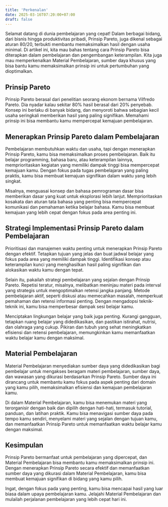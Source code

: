 ```yaml
---
title: 'Perkenalan'
date: 2025-03-16T07:20:00+07:00
draft: false
---
```


Selamat datang di dunia pembelajaran yang cepat! Dalam berbagai bidang, dari bisnis hingga produktivitas pribadi, Prinsip Pareto, juga dikenal sebagai aturan 80/20, terbukti membantu memaksimalkan hasil dengan usaha minimal. Di artikel ini, kita mau bahas tentang cara Prinsip Pareto bisa diterapkan dalam pembelajaran dan pengembangan keterampilan. Kita juga mau memperkenalkan Material Pembelajaran, sumber daya khusus yang bisa bantu kamu memaksimalkan prinsip ini untuk pertumbuhan yang dioptimalkan.

## Prinsip Pareto

Prinsip Pareto berasal dari penelitian seorang ekonom bernama Vilfredo Pareto. Dia nyadar kalau sekitar 80% hasil berasal dari 20% penyebab. Konsep ini berlaku di banyak bidang, dan menyoroti bahwa sebagian kecil usaha seringkali memberikan hasil yang paling signifikan. Memahami prinsip ini bisa membantu kamu mempercepat kemajuan pembelajaran.

## Menerapkan Prinsip Pareto dalam Pembelajaran

Pembelajaran membutuhkan waktu dan usaha, tapi dengan menerapkan Prinsip Pareto, kamu bisa memaksimalkan proses pembelajaran. Baik itu belajar programming, bahasa baru, atau keterampilan lainnya, memprioritaskan kegiatan yang memiliki dampak tinggi bisa mempercepat kemajuan kamu. Dengan fokus pada tugas pembelajaran yang paling praktis, kamu bisa membuat kemajuan signifikan dalam waktu yang lebih singkat.

Misalnya, menguasai konsep dan bahasa pemrograman dasar bisa memberikan dasar yang kuat untuk eksplorasi lebih lanjut. Memprioritaskan kosakata dan aturan tata bahasa yang penting bisa mempercepat komunikasi dan pemahaman ketika belajar bahasa. Kamu bisa membuat kemajuan yang lebih cepat dengan fokus pada area penting ini.

## Strategi Implementasi Prinsip Pareto dalam Pembelajaran

Prioritisasi dan manajemen waktu penting untuk menerapkan Prinsip Pareto dengan efektif. Tetapkan tujuan yang jelas dan buat jadwal belajar yang fokus pada area yang memiliki dampak tinggi. Identifikasi konsep atau keterampilan kunci yang menghasilkan hasil paling signifikan dan alokasikan waktu kamu dengan tepat.

Selain itu, pakailah strategi pembelajaran yang sejalan dengan Prinsip Pareto. Repetisi teratur, misalnya, melibatkan meninjau materi pada interval yang strategis untuk mengoptimalkan retensi jangka panjang. Metode pembelajaran aktif, seperti diskusi atau memecahkan masalah, memperkuat pemahaman dan retensi informasi penting. Dengan mengadopsi teknik-teknik ini, kamu bisa memperbesar dampak sesi belajar kamu.

Menciptakan lingkungan belajar yang baik juga penting. Kurangi gangguan, tetapkan ruang belajar yang didedikasikan, dan pastikan istirahat, nutrisi, dan olahraga yang cukup. Pikiran dan tubuh yang sehat meningkatkan efisiensi dan retensi pembelajaran, memungkinkan kamu memanfaatkan waktu belajar kamu dengan maksimal.

## Material Pembelajaran

Material Pembelajaran menyediakan sumber daya yang didedikasikan bagi pembelajar untuk mengakses beragam materi pembelajaran, sumber daya, dan wawasan yang dikurasi berdasarkan Prinsip Pareto. Sumber daya ini dirancang untuk membantu kamu fokus pada aspek penting dari domain yang kamu pilih, memaksimalkan efisiensi dan kemajuan pembelajaran kamu.

Di dalam Material Pembelajaran, kamu bisa menemukan materi yang terorganisir dengan baik dan dipilih dengan hati-hati, termasuk tutorial, panduan, dan latihan praktik. Kamu bisa menavigasi sumber daya pada tempo kamu sendiri, menyelami materi yang sejalan dengan tujuan kamu, dan memanfaatkan Prinsip Pareto untuk memanfaatkan waktu belajar kamu dengan maksimal.

## Kesimpulan

Prinsip Pareto bermanfaat untuk pembelajaran yang dipercepat, dan Material Pembelajaran bisa membantu kamu memaksimalkan prinsip ini. Dengan menerapkan Prinsip Pareto secara efektif dan memanfaatkan sumber daya yang dikurasi dalam Material Pembelajaran, kamu bisa membuat kemajuan signifikan di bidang yang kamu pilih.

Ingat, dengan fokus pada yang penting, kamu bisa mencapai hasil yang luar biasa dalam upaya pembelajaran kamu. Jelajahi Material Pembelajaran dan mulailah perjalanan pembelajaran yang lebih cepat hari ini.

